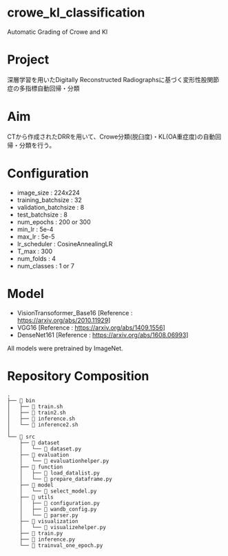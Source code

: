 # crowe_kl_classification
Automatic Grading of Crowe and Kl

# Project
深層学習を用いたDigitally Reconstructed Radiographsに基づく変形性股関節症の多指標自動回帰・分類

# Aim 
CTから作成されたDRRを用いて、Crowe分類(脱臼度)・KL(OA重症度)の自動回帰・分類を行う。

# Configuration
* image_size : 224x224
* training_batchsize : 32
* validation_batchsize : 8
* test_batchsize : 8
* num_epochs : 200 or 300
* min_lr : 5e-4
* max_lr : 5e-5
* lr_scheduler : CosineAnnealingLR
* T_max : 300
* num_folds : 4
* num_classes : 1 or 7


# Model
* VisionTransoformer_Base16 
  [Reference : https://arxiv.org/abs/2010.11929]
* VGG16 
  [Reference : https://arxiv.org/abs/1409.1556]
* DenseNet161 
  [Reference : https://arxiv.org/abs/1608.06993]

All models were pretrained by ImageNet.

# Repository Composition
```
.  
├── 📁 bin  
│   ├── 📄 train.sh
│   ├── 📄 train2.sh
│   ├── 📄 inference.sh
│   └── 📄 inference2.sh
│  
└── 📁 src
    ├── 📁 dataset
    │   └── 📄 dataset.py
    ├── 📁 evaluation
    │   └── 📄 evaluationhelper.py  
    ├── 📁 function
    │   ├── 📄 load_datalist.py
    │   └── 📄 prepare_dataframe.py
    ├── 📁 model
    │   └── 📄 select_model.py  
    ├── 📁 utils
    │   ├── 📄 configuration.py
    │   ├── 📄 wandb_config.py
    │   └── 📄 parser.py
    ├── 📁 visualization
    │   └── 📄 visualizehelper.py
    ├── 📄 train.py
    ├── 📄 inference.py
    └── 📄 trainval_one_epoch.py
```